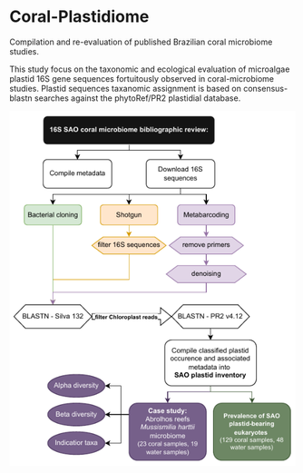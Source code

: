 # Coral-Plastidiome

Compilation and re-evaluation of published Brazilian coral microbiome studies. 

This study focus on the taxonomic and ecological evaluation of microalgae plastid 16S gene sequences fortuitously observed in coral-microbiome studies. Plastid sequences taxanomic assignment is based on consensus-blastn searches against the phytoRef/PR2 plastidial database.



<p align="center">
<img src="Fig.%20S1%20flowchart.pdf" width="700" alt="hi" class="inline"/>
</p>
